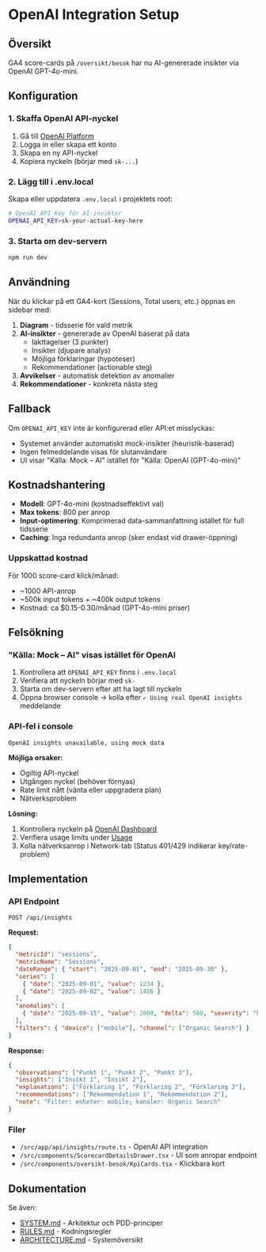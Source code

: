 # OpenAI Integration Setup

## Översikt

GA4 score-cards på `/oversikt/besok` har nu AI-genererade insikter via OpenAI GPT-4o-mini.

## Konfiguration

### 1. Skaffa OpenAI API-nyckel

1. Gå till [OpenAI Platform](https://platform.openai.com/api-keys)
2. Logga in eller skapa ett konto
3. Skapa en ny API-nyckel
4. Kopiera nyckeln (börjar med `sk-...`)

### 2. Lägg till i .env.local

Skapa eller uppdatera `.env.local` i projektets root:

```bash
# OpenAI API Key för AI-insikter
OPENAI_API_KEY=sk-your-actual-key-here
```

### 3. Starta om dev-servern

```bash
npm run dev
```

## Användning

När du klickar på ett GA4-kort (Sessions, Total users, etc.) öppnas en sidebar med:

1. **Diagram** - tidsserie för vald metrik
2. **AI-insikter** - genererade av OpenAI baserat på data
   - Iakttagelser (3 punkter)
   - Insikter (djupare analys)
   - Möjliga förklaringar (hypoteser)
   - Rekommendationer (actionable steg)
3. **Avvikelser** - automatisk detektion av anomalier
4. **Rekommendationer** - konkreta nästa steg

## Fallback

Om `OPENAI_API_KEY` inte är konfigurerad eller API:et misslyckas:
- Systemet använder automatiskt mock-insikter (heuristik-baserad)
- Ingen felmeddelande visas för slutanvändare
- UI visar "Källa: Mock – AI" istället för "Källa: OpenAI (GPT-4o-mini)"

## Kostnadshantering

- **Modell**: GPT-4o-mini (kostnadseffektivt val)
- **Max tokens**: 800 per anrop
- **Input-optimering**: Komprimerad data-sammanfattning istället för full tidsserie
- **Caching**: Inga redundanta anrop (sker endast vid drawer-öppning)

### Uppskattad kostnad

För 1000 score-card klick/månad:
- ~1000 API-anrop
- ~500k input tokens + ~400k output tokens
- Kostnad: ca $0.15-0.30/månad (GPT-4o-mini priser)

## Felsökning

### "Källa: Mock – AI" visas istället för OpenAI

1. Kontrollera att `OPENAI_API_KEY` finns i `.env.local`
2. Verifiera att nyckeln börjar med `sk-`
3. Starta om dev-servern efter att ha lagt till nyckeln
4. Öppna browser console → kolla efter `✓ Using real OpenAI insights` meddelande

### API-fel i console

```
OpenAI insights unavailable, using mock data
```

**Möjliga orsaker:**
- Ogiltig API-nyckel
- Utgången nyckel (behöver förnyas)
- Rate limit nått (vänta eller uppgradera plan)
- Nätverksproblem

**Lösning:**
1. Kontrollera nyckeln på [OpenAI Dashboard](https://platform.openai.com/api-keys)
2. Verifiera usage limits under [Usage](https://platform.openai.com/usage)
3. Kolla nätverksanrop i Network-tab (Status 401/429 indikerar key/rate-problem)

## Implementation

### API Endpoint

`POST /api/insights`

**Request:**
```json
{
  "metricId": "sessions",
  "metricName": "Sessions",
  "dateRange": { "start": "2025-09-01", "end": "2025-09-30" },
  "series": [
    { "date": "2025-09-01", "value": 1234 },
    { "date": "2025-09-02", "value": 1456 }
  ],
  "anomalies": [
    { "date": "2025-09-15", "value": 2000, "delta": 500, "severity": "high" }
  ],
  "filters": { "device": ["mobile"], "channel": ["Organic Search"] }
}
```

**Response:**
```json
{
  "observations": ["Punkt 1", "Punkt 2", "Punkt 3"],
  "insights": ["Insikt 1", "Insikt 2"],
  "explanations": ["Förklaring 1", "Förklaring 2", "Förklaring 3"],
  "recommendations": ["Rekommendation 1", "Rekommendation 2"],
  "note": "Filter: enheter: mobile; kanaler: Organic Search"
}
```

### Filer

- `/src/app/api/insights/route.ts` - OpenAI API integration
- `/src/components/ScorecardDetailsDrawer.tsx` - UI som anropar endpoint
- `/src/components/oversikt-besok/KpiCards.tsx` - Klickbara kort

## Dokumentation

Se även:
- [SYSTEM.md](docs/SYSTEM.md) - Arkitektur och PDD-principer
- [RULES.md](docs/RULES.md) - Kodningsregler
- [ARCHITECTURE.md](docs/ARCHITECTURE.md) - Systemöversikt
